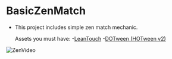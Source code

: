 # BasicZenMatch
- This project includes simple zen match mechanic.

  Assets you must have:
  -[LeanTouch](https://assetstore.unity.com/packages/tools/input-management/lean-touch-30111)
  -[DOTween (HOTween v2)](https://assetstore.unity.com/packages/tools/animation/dotween-hotween-v2-27676)

![ZenVideo](https://github.com/safakgulpinar/BasicZenMatch/assets/90358778/724bdbce-7941-4855-bd5f-f402a1e099ab)


